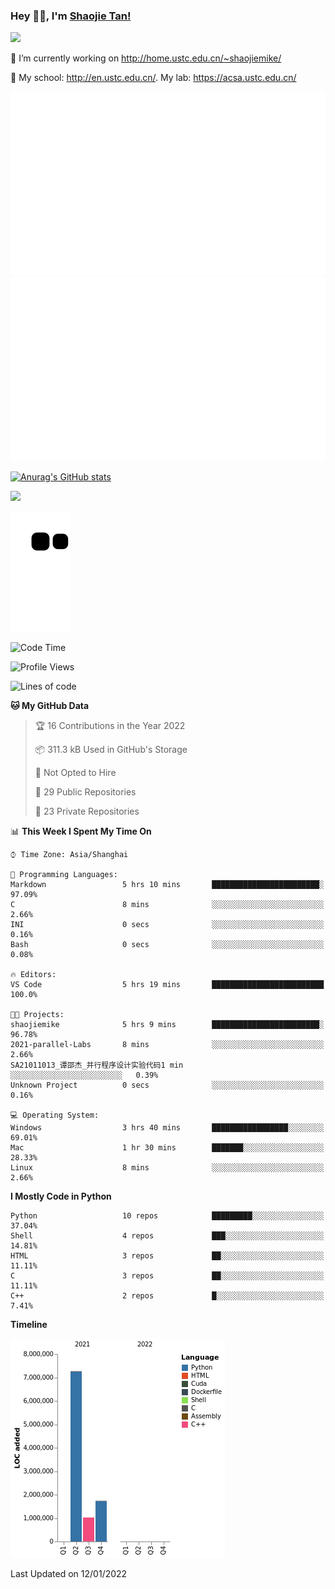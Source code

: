 

<!--
**Kirrito-k423/Kirrito-k423** is a ✨ _special_ ✨ repository because its `README.md` (this file) appears on your GitHub profile.

Here are some ideas to get you started:

- 🔭 I’m currently working on ...
- 🌱 I’m currently learning ...
- 👯 I’m looking to collaborate on ...
- 🤔 I’m looking for help with ...
- 💬 Ask me about ...
- 📫 How to reach me: ...
- 😄 Pronouns: ...
- ⚡ Fun fact: ...
-->
### Hey 👋🏽, I'm [Shaojie Tan!](http://home.ustc.edu.cn/~shaojiemike/about)

![](https://visitor-badge.glitch.me/badge?page_id=Kirrito-k423.Kirrito-k423)

🔭 I’m currently working on http://home.ustc.edu.cn/~shaojiemike/

👯 My school: http://en.ustc.edu.cn/. My lab: https://acsa.ustc.edu.cn/

![](https://github.com/Kirrito-k423/github-stats/blob/master/generated/overview.svg)
![](https://github.com/Kirrito-k423/github-stats/blob/master/generated/languages.svg)

[![Anurag's GitHub stats](https://github-readme-stats.vercel.app/api?username=Kirrito-k423&theme=flag-india&show_icons=true&hide=stars,prs,issues,contribs)](https://github.com/anuraghazra/github-readme-stats)

![](https://github-profile-summary-cards.vercel.app/api/cards/profile-details?username=Kirrito-k423&theme=vue)

![snake gif](https://github.com/Kirrito-k423/Kirrito-k423/blob/output/github-contribution-grid-snake.svg)

<!--START_SECTION:waka-->
![Code Time](http://img.shields.io/badge/Code%20Time-52%20hrs%2030%20mins-blue)

![Profile Views](http://img.shields.io/badge/Profile%20Views-10-blue)

![Lines of code](https://img.shields.io/badge/From%20Hello%20World%20I%27ve%20Written-10%20Million%20lines%20of%20code-blue)

**🐱 My GitHub Data** 

> 🏆 16 Contributions in the Year 2022
 > 
> 📦 311.3 kB Used in GitHub's Storage 
 > 
> 🚫 Not Opted to Hire
 > 
> 📜 29 Public Repositories 
 > 
> 🔑 23 Private Repositories  
 > 
📊 **This Week I Spent My Time On** 

```text
⌚︎ Time Zone: Asia/Shanghai

💬 Programming Languages: 
Markdown                 5 hrs 10 mins       ████████████████████████░   97.09% 
C                        8 mins              ░░░░░░░░░░░░░░░░░░░░░░░░░   2.66% 
INI                      0 secs              ░░░░░░░░░░░░░░░░░░░░░░░░░   0.16% 
Bash                     0 secs              ░░░░░░░░░░░░░░░░░░░░░░░░░   0.08%

🔥 Editors: 
VS Code                  5 hrs 19 mins       █████████████████████████   100.0%

🐱‍💻 Projects: 
shaojiemike              5 hrs 9 mins        ████████████████████████░   96.78% 
2021-parallel-Labs       8 mins              ░░░░░░░░░░░░░░░░░░░░░░░░░   2.66% 
SA21011013_谭邵杰_并行程序设计实验代码1 min               ░░░░░░░░░░░░░░░░░░░░░░░░░   0.39% 
Unknown Project          0 secs              ░░░░░░░░░░░░░░░░░░░░░░░░░   0.16%

💻 Operating System: 
Windows                  3 hrs 40 mins       █████████████████░░░░░░░░   69.01% 
Mac                      1 hr 30 mins        ███████░░░░░░░░░░░░░░░░░░   28.33% 
Linux                    8 mins              ░░░░░░░░░░░░░░░░░░░░░░░░░   2.66%

```

**I Mostly Code in Python** 

```text
Python                   10 repos            █████████░░░░░░░░░░░░░░░░   37.04% 
Shell                    4 repos             ███░░░░░░░░░░░░░░░░░░░░░░   14.81% 
HTML                     3 repos             ██░░░░░░░░░░░░░░░░░░░░░░░   11.11% 
C                        3 repos             ██░░░░░░░░░░░░░░░░░░░░░░░   11.11% 
C++                      2 repos             █░░░░░░░░░░░░░░░░░░░░░░░░   7.41%

```


**Timeline**

![Chart not found](https://raw.githubusercontent.com/Kirrito-k423/Kirrito-k423/main/charts/bar_graph.png) 


 Last Updated on 12/01/2022
<!--END_SECTION:waka-->

